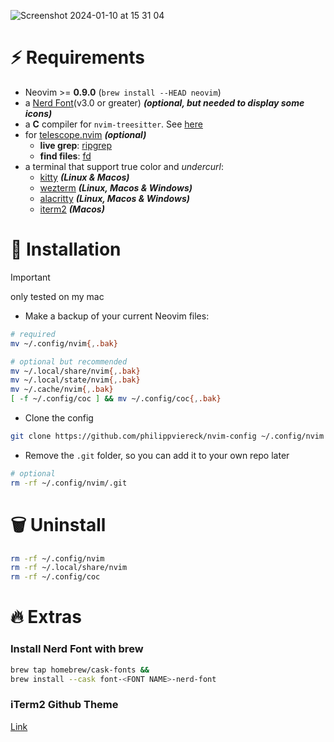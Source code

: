 ![Screenshot 2024-01-10 at 15 31 04](https://github.com/philippviereck/nvim-config/assets/105976309/53534b77-3192-471d-a813-0e8149dc610e)


# ⚡️ Requirements

- Neovim >= **0.9.0** (`brew install --HEAD neovim`)
- a [Nerd Font](https://www.nerdfonts.com/)(v3.0 or greater) **_(optional, but needed to display some icons)_**
- a **C** compiler for `nvim-treesitter`. See [here](https://github.com/nvim-treesitter/nvim-treesitter#requirements)
- for [telescope.nvim](https://github.com/nvim-telescope/telescope.nvim) **_(optional)_**
  - **live grep**: [ripgrep](https://github.com/BurntSushi/ripgrep)
  - **find files**: [fd](https://github.com/sharkdp/fd)
- a terminal that support true color and _undercurl_:
  - [kitty](https://github.com/kovidgoyal/kitty) **_(Linux & Macos)_**
  - [wezterm](https://github.com/wez/wezterm) **_(Linux, Macos & Windows)_**
  - [alacritty](https://github.com/alacritty/alacritty) **_(Linux, Macos & Windows)_**
  - [iterm2](https://iterm2.com/) **_(Macos)_**

# 🔨 Installation
> [!IMPORTANT]
> only tested on my mac

- Make a backup of your current Neovim files:
```sh
# required
mv ~/.config/nvim{,.bak}

# optional but recommended
mv ~/.local/share/nvim{,.bak}
mv ~/.local/state/nvim{,.bak}
mv ~/.cache/nvim{,.bak}
[ -f ~/.config/coc ] && mv ~/.config/coc{,.bak}
```
- Clone the config
```sh
git clone https://github.com/philippviereck/nvim-config ~/.config/nvim --depth 1
```
- Remove the `.git` folder, so you can add it to your own repo later
```sh
# optional
rm -rf ~/.config/nvim/.git
```

# 🗑️ Uninstall
```sh
rm -rf ~/.config/nvim
rm -rf ~/.local/share/nvim
rm -rf ~/.config/coc
```

# 🔥 Extras
### Install Nerd Font with brew
```sh
brew tap homebrew/cask-fonts &&
brew install --cask font-<FONT NAME>-nerd-font
```
### iTerm2 Github Theme
[Link](https://raw.githubusercontent.com/projekt0n/github-theme-contrib/main/themes/iterm/github_dark_dimmed.itermcolors)
